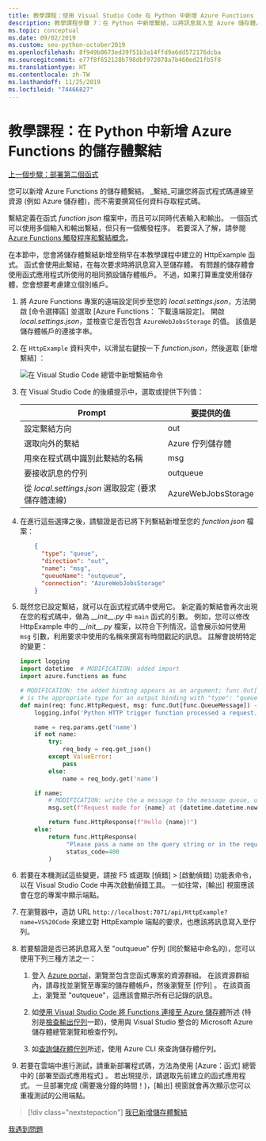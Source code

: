 ```yaml
---
title: 教學課程：使用 Visual Studio Code 在 Python 中新增 Azure Functions 的儲存體繫結
description: 教學課程步驟 7：在 Python 中新增繫結，以將訊息寫入至 Azure 儲存體。
ms.topic: conceptual
ms.date: 09/02/2019
ms.custom: seo-python-october2019
ms.openlocfilehash: 8f949b0673ed39f51b3a14ffd9a6dd572176dcba
ms.sourcegitcommit: e77f8f652128b798dbf972078a7b460ed21fb5f8
ms.translationtype: HT
ms.contentlocale: zh-TW
ms.lasthandoff: 11/25/2019
ms.locfileid: "74466827"
---
```

# <a name="tutorial-add-a-storage-binding-for-azure-functions-in-python"></a>教學課程：在 Python 中新增 Azure Functions 的儲存體繫結

[上一個步驟：部署第二個函式](tutorial-vs-code-serverless-python-06.md)

您可以新增 Azure Functions 的儲存體繫結。 _繫結_可讓您將函式程式碼連線至資源 (例如 Azure 儲存體)，而不需要撰寫任何資料存取程式碼。

繫結定義在函式 *function json* 檔案中，而且可以同時代表輸入和輸出。 一個函式可以使用多個輸入和輸出繫結，但只有一個觸發程序。 若要深入了解，請參閱 [Azure Functions 觸發程序和繫結概念](/azure/azure-functions/functions-triggers-bindings)。

在本節中，您會將儲存體繫結新增至稍早在本教學課程中建立的 HttpExample 函式。 函式會使用此繫結，在每次要求時將訊息寫入至儲存體。 有問題的儲存體會使用函式應用程式所使用的相同預設儲存體帳戶。 不過，如果打算重度使用儲存體，您會想要考慮建立個別帳戶。

1. 將 Azure Functions 專案的遠端設定同步至您的 *local.settings.json*，方法開啟 [命令選擇區] 並選取 [Azure Functions：  下載遠端設定]。 開啟 *local.settings.json*，並檢查它是否包含 `AzureWebJobsStorage` 的值。 該值是儲存體帳戶的連接字串。

1. 在 `HttpExample` 資料夾中，以滑鼠右鍵按一下 *function.json*，然後選取 [新增繫結]  ：

    ![在 Visual Studio Code 總管中新增繫結命令](media/tutorial-vs-code-serverless-python/add-binding-command-to-azure-functions-in-visual-studio-code.png)

1. 在 Visual Studio Code 的後續提示中，選取或提供下列值：

    | Prompt | 要提供的值 |
    | --- | --- |
    | 設定繫結方向 | out |
    | 選取向外的繫結 | Azure 佇列儲存體 |
    | 用來在程式碼中識別此繫結的名稱 | msg |
    | 要接收訊息的佇列 | outqueue |
    | 從 *local.settings.json* 選取設定 (要求儲存體連線) | AzureWebJobsStorage |

1. 在進行這些選擇之後，請驗證是否已將下列繫結新增至您的 *function.json* 檔案：

    ```json
        {
          "type": "queue",
          "direction": "out",
          "name": "msg",
          "queueName": "outqueue",
          "connection": "AzureWebJobsStorage"
        }
    ```

1. 既然您已設定繫結，就可以在函式程式碼中使用它。 新定義的繫結會再次出現在您的程式碼中，做為 *\_\_init\_\_.py* 中 `main` 函式的引數。 例如，您可以修改 HttpExample 中的 *\_\_init\_\_.py* 檔案，以符合下列情況，這會展示如何使用 `msg` 引數，利用要求中使用的名稱來撰寫有時間戳記的訊息。 註解會說明特定的變更：

    ```python
    import logging
    import datetime  # MODIFICATION: added import
    import azure.functions as func

    # MODIFICATION: the added binding appears as an argument; func.Out[func.QueueMessage]
    # is the appropriate type for an output binding with "type": "queue" (in function.json).
    def main(req: func.HttpRequest, msg: func.Out[func.QueueMessage]) -> func.HttpResponse:
        logging.info('Python HTTP trigger function processed a request.')

        name = req.params.get('name')
        if not name:
            try:
                req_body = req.get_json()
            except ValueError:
                pass
            else:
                name = req_body.get('name')

        if name:
            # MODIFICATION: write the a message to the message queue, using msg.set
            msg.set(f"Request made for {name} at {datetime.datetime.now()}")

            return func.HttpResponse(f"Hello {name}!")
        else:
            return func.HttpResponse(
                 "Please pass a name on the query string or in the request body",
                 status_code=400
            )
    ```

1. 若要在本機測試這些變更，請按 F5 或選取 [偵錯]   > [啟動偵錯]  功能表命令，以在 Visual Studio Code 中再次啟動偵錯工具。 一如往常，[輸出]  視窗應該會在您的專案中顯示端點。

1. 在瀏覽器中，造訪 URL `http://localhost:7071/api/HttpExample?name=VS%20Code` 來建立對 HttpExample 端點的要求，也應該將訊息寫入至佇列。

1. 若要驗證是否已將訊息寫入至 "outqueue" 佇列 (同於繫結中命名的)，您可以使用下列三種方法之一：

    1. 登入 [Azure portal](https://portal.azure.com)，瀏覽至包含您函式專案的資源群組。 在該資源群組內，請尋找並瀏覽至專案的儲存體帳戶，然後瀏覽至 [佇列]  。 在該頁面上，瀏覽至 "outqueue"，這應該會顯示所有已記錄的訊息。

    1. 如[使用 Visual Studio Code 將 Functions 連接至 Azure 儲存體](/azure/azure-functions/functions-add-output-binding-storage-queue-vs-code)所述 (特別是[檢查輸出佇列](/azure/azure-functions/functions-add-output-binding-storage-queue-vs-code#examine-the-output-queue)一節)，使用與 Visual Studio 整合的 Microsoft Azure 儲存體總管瀏覽和檢查佇列。

    1. 如[查詢儲存體佇列](/azure/azure-functions/functions-add-output-binding-storage-queue-python#query-the-storage-queue)所述，使用 Azure CLI 來查詢儲存體佇列。

1. 若要在雲端中進行測試，請重新部署程式碼，方法為使用 [Azure：函式]  總管中的 [部署至函式應用程式]  。 若出現提示，請選取先前建立的函式應用程式。 一旦部署完成 (需要幾分鐘的時間！)，[輸出]  視窗就會再次顯示您可以重複測試的公用端點。

> [!div class="nextstepaction"]
> [我已新增儲存體繫結](tutorial-vs-code-serverless-python-08.md)

[我遇到問題](https://www.research.net/r/PWZWZ52?tutorial=python-functions-extension&step=07-storage-binding)
